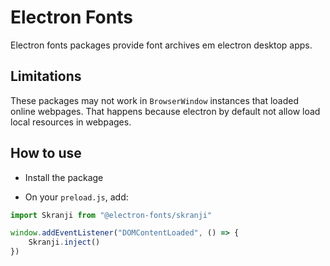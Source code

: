 # Electron Fonts

Electron fonts packages provide font archives em electron desktop apps.

## Limitations

These packages may not work in `BrowserWindow` instances that loaded online webpages. That happens because electron by default not allow load local resources in webpages.

## How to use

* Install the package

* On your `preload.js`, add:

```ts
import Skranji from "@electron-fonts/skranji"

window.addEventListener("DOMContentLoaded", () => {
    Skranji.inject()
})
```